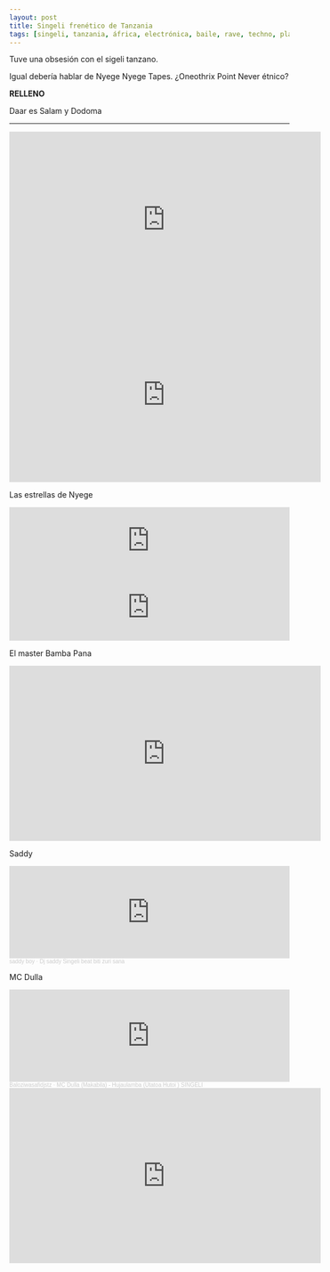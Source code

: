 ```yaml
---
layout: post
title: Singeli frenético de Tanzania
tags: [singeli, tanzania, áfrica, electrónica, baile, rave, techno, playlist]
---
```


Tuve una obsesión con el sigeli tanzano.

Igual debería hablar de Nyege Nyege Tapes. ¿Oneothrix Point Never étnico?

**RELLENO**

Daar es Salam y Dodoma

---

<iframe width="560" height="315" src="https://www.youtube.com/embed/Tonm1HYRxHk" frameborder="0" allow="accelerometer; autoplay; clipboard-write; encrypted-media; gyroscope; picture-in-picture" allowfullscreen></iframe>

<iframe width="560" height="315" src="https://www.youtube.com/embed/F_A6kmF0IwE" frameborder="0" allow="accelerometer; autoplay; clipboard-write; encrypted-media; gyroscope; picture-in-picture" allowfullscreen></iframe>

Las estrellas de Nyege
<iframe style="border: 0; width: 100%; height: 120px;" src="https://bandcamp.com/EmbeddedPlayer/album=4027928840/size=large/bgcol=ffffff/linkcol=63b2cc/tracklist=false/artwork=small/track=2414592509/transparent=true/" seamless><a href="https://nyegenyegetapes.bandcamp.com/album/tatizo-pesa">Tatizo Pesa by Jay Mitta</a></iframe>

<iframe style="border: 0; width: 100%; height: 120px;" src="https://bandcamp.com/EmbeddedPlayer/album=1483155390/size=large/bgcol=ffffff/linkcol=0687f5/tracklist=false/artwork=small/track=1042097228/transparent=true/" seamless><a href="https://nyegenyegetapes.bandcamp.com/album/sounds-of-sisso">Sounds of Sisso by Csso</a></iframe>

El master Bamba Pana
<iframe width="560" height="315" src="https://www.youtube.com/embed/flZRBe3p6t0?start=15" frameborder="0" allow="accelerometer; autoplay; clipboard-write; encrypted-media; gyroscope; picture-in-picture" allowfullscreen></iframe>

Saddy
<iframe width="100%" height="166" scrolling="no" frameborder="no" allow="autoplay" src="https://w.soundcloud.com/player/?url=https%3A//api.soundcloud.com/tracks/325056053&color=%23b08fd4&auto_play=false&hide_related=false&show_comments=true&show_user=true&show_reposts=false&show_teaser=true"></iframe><div style="font-size: 10px; color: #cccccc;line-break: anywhere;word-break: normal;overflow: hidden;white-space: nowrap;text-overflow: ellipsis; font-family: Interstate,Lucida Grande,Lucida Sans Unicode,Lucida Sans,Garuda,Verdana,Tahoma,sans-serif;font-weight: 100;"><a href="https://soundcloud.com/saddy-boy" title="saddy boy" target="_blank" style="color: #cccccc; text-decoration: none;">saddy boy</a> · <a href="https://soundcloud.com/saddy-boy/dj-saddy-singeli-beat-biti" title="Dj saddy Singeli beat biti zuri sana" target="_blank" style="color: #cccccc; text-decoration: none;">Dj saddy Singeli beat biti zuri sana</a></div>


MC Dulla
<iframe width="100%" height="166" scrolling="no" frameborder="no" allow="autoplay" src="https://w.soundcloud.com/player/?url=https%3A//api.soundcloud.com/tracks/315358118&color=%23ff0815&auto_play=false&hide_related=false&show_comments=true&show_user=true&show_reposts=false&show_teaser=true"></iframe><div style="font-size: 10px; color: #cccccc;line-break: anywhere;word-break: normal;overflow: hidden;white-space: nowrap;text-overflow: ellipsis; font-family: Interstate,Lucida Grande,Lucida Sans Unicode,Lucida Sans,Garuda,Verdana,Tahoma,sans-serif;font-weight: 100;"><a href="https://soundcloud.com/wasafidjstz" title="Baloziwasafidjstz" target="_blank" style="color: #cccccc; text-decoration: none;">Baloziwasafidjstz</a> · <a href="https://soundcloud.com/wasafidjstz/mc-dulla-makabila-hujaulamba-utatoa-hutoi-singeli" title="MC Dulla (Makabila) - Hujaulamba (Utatoa Hutoi ) SINGELI" target="_blank" style="color: #cccccc; text-decoration: none;">MC Dulla (Makabila) - Hujaulamba (Utatoa Hutoi ) SINGELI</a></div>

<iframe width="560" height="315" src="https://www.youtube.com/embed/XItERSnkcxs" frameborder="0" allow="accelerometer; autoplay; clipboard-write; encrypted-media; gyroscope; picture-in-picture" allowfullscreen></iframe>
